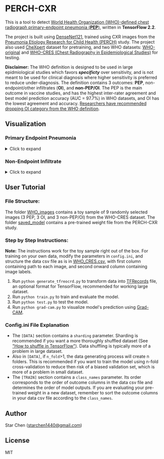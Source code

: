 # PERCH-CXR


This is a tool to detect <a href="https://apps.who.int/iris/bitstream/handle/10665/66956/WHO_V_and_B_01.35.pdf;jsessionid=BBBC54AAF1AC3A4330B6B0C39914412A?sequence=1">World Health Organization (WHO)-defined chest radiograph primary-endpoint pneumonia (<strong>PEP</strong>)</a>, written in <strong> TensorFlow 2.2</strong>.

The project is built using <a href="https://arxiv.org/abs/1608.06993">DenseNet121</a>, trained using CXR images from the <a href="https://academic.oup.com/cid/article/64/suppl_3/S253/3858215"> Pneumonia Etiology Research for Child Health (PERCH)</a> study. 
The project also used <a href="https://stanfordmlgroup.github.io/competitions/chexpert/">CheXpert</a> dataset for pretraining, and two WHO datasets: <a href="https://pubmed.ncbi.nlm.nih.gov/15976876/">WHO-original</a> and <a href="https://www.ncbi.nlm.nih.gov/pmc/articles/PMC5608771/">WHO-CRES (Chest Radiography in Epidemiological Studies)</a> for testing.

<strong>Disclaimer:</strong> The WHO definition is designed to be used in large epidmiological studies which favors <strong><em>specificty</em></strong> over sensitivity, and is not meant to be used for clinical diagnosis where higher sensitivity is preferred to reduce under-diagnosis. The definition contains 3 outcomes: <strong>PEP</strong>, non-endpoint/other infiltrates (<strong>OI</strong>), and <strong>non-PEP/OI</strong>. The PEP is the main outcome in vaccine studies, and has the highest inter-rater agreement and best model prediction accuracy (AUC = 97.7%) in WHO datasets, and OI has the lowest agreement and accuracy. <a href="https://pubmed.ncbi.nlm.nih.gov/21870077/">Researchers have recommended dropping OI category from the WHO definition</a>.


## Visualization
 ### Primary Endpoint Pneumonia
<details>
  <summary>Click to expand</summary>  
  
![alt text](WHO_images/PEP.png)
Frontal radiographs of the chest in a child with WHO-defined primary endpoint pneumonia; the child is rotated to the right with dense opacity in the right upper lobe; the model localizes consolidation with a predicted probability p = 0.980; the discriminative visualization shows fine-grained features important to the predicted class.
</details>

### Non-Endpoint Infiltrate

<details>
  <summary>Click to expand</summary>

<img src="WHO_images/OI.png" alt="alt text" />
Frontal radiograph of the chest presents patchy opacity consistent with non-endpoint infiltrate. The model correctly classifies the image as infiltrate with a probability of p = 0.917 and localizes the areas of opacity. The class discriminative visualization highlights important class features.
</details>

## User Tutorial
### File Structure:
The folder [WHO_images](./WHO_images) contains a toy sample of 9 randomly selected images (3 PEP, 3 OI, and 3 non-PEP/OI) from the WHO-CRES dataset.
The folder [saved_model](./saved_model) contains a pre-trained weight file from the PERCH-CXR study.

### Step by Step Instructions:
<strong>Note:</strong> The instructions work for the toy sample right out of the box. For training on your own data, modify the parameters in ```config.ini```, and structure the data csv file as is in [WHO_CRES.csv](./WHO_images/WHO_CRES.csv), with first column containing path to each image, and second onward column containing image labels.

1. Run ```python generate_tfreocrd.py``` to transform data into <a href="https://www.tensorflow.org/tutorials/load_data/tfrecord">TFRecords</a> file, an optional format for TensorFlow, recommended for working large dataset.
2. Run ```python train.py``` to train and evaluate the model.
3. Run ```python test.py``` to test the model.
4. Run ```python grad-cam.py``` to visualize model's prediction using <a href="https://arxiv.org/abs/1610.02391">Grad-CAM</a>.

### Config.ini File Explanation
- The ```[DATA]``` section contains a ```sharding``` parameter. Sharding is recommended if you want a more thoroughly shuffled dataset (See <a href="https://www.moderndescartes.com/essays/shuffle_viz/">"How to shuffle in TensorFlow"</a>). Data shuffling is typically more of a problem in large dataset.
- Also in ```[DATA]```, if ```n_fold```>1, the data generating process will create n folders. This is recommended if you want to train the model using n-fold cross-validation to reduce then risk of a biased validation set, which is more of a problem in small dataset.
- The ```[TRAIN]``` section contains a ```class_names``` parameter. Its order corresponds to the order of outcome columns in the data csv file and determines the order of model outputs. If you are evaluating your pre-trained weight in a new dataset, remember to sort the outcome columns in your data csv file according to the ```class_names```.

## Author
Star Chen (starchen1440@gmail.com)

## License
MIT
  
